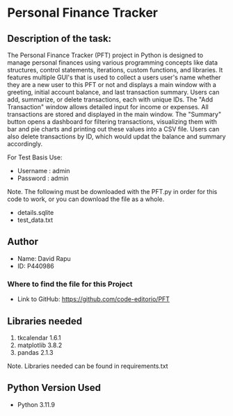 # Personal Finance Tracker 


## Description of the task:

The Personal Finance Tracker (PFT) project in Python is designed to manage personal finances using various programming concepts like data structures, control statements, iterations, custom functions, and libraries. It features multiple GUI's that is used to collect a users user's name whether they are a new user to this PFT or not and displays a main window with a greeting, initial account balance, and last transaction summary. Users can add, summarize, or delete transactions, each with unique IDs. The "Add Transaction" window allows detailed input for income or expenses. All transactions are stored and displayed in the main window. The "Summary" button opens a dashboard for filtering transactions, visualizing them with bar and pie charts and printing out these values into a CSV file. Users can also delete transactions by ID, which would updat the balance and summary accordingly.

For Test Basis Use:
- Username : admin
- Password : admin

Note. The following must be downloaded with the PFT.py in order for this code to work, or you can download the file as a whole.

- details.sqlite
- test_data.txt

## Author
- Name: David Rapu
- ID: P440986

### Where to find the file for this Project
- Link to GitHub: https://github.com/code-editorio/PFT

## Libraries needed
1. tkcalendar 1.6.1
2. matplotlib 3.8.2
3. pandas 2.1.3

Note. Libraries needed can be found in requirements.txt


## Python Version Used
- Python 3.11.9